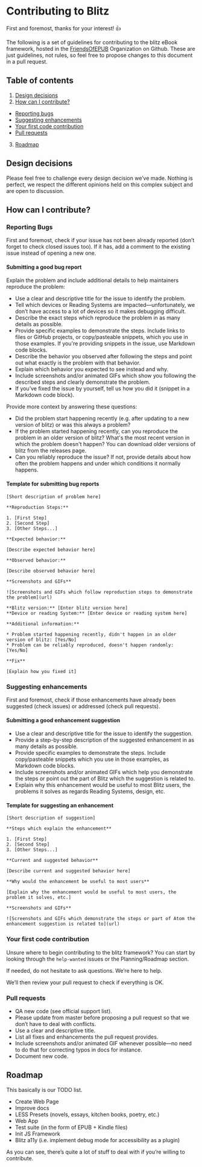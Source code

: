# Contributing to Blitz

First and foremost, thanks for your interest! 👍

The following is a set of guidelines for contributing to the blitz eBook framework, hosted in the [FriendsOfEPUB](https://github.com/FriendsOfEpub) Organization on Github. These are just guidelines, not rules, so feel free to propose changes to this document in a pull request.

## Table of contents

1. [Design decisions](#design-decisions)
2. [How can I contribute?](#how-can-i-contribute)
  + [Reporting bugs](#reporting-bugs)
  + [Suggesting enhancements](#suggesting-enhancements)
  + [Your first code contribution](#your-first-code-contribution)
  + [Pull requests](#pull-requests)
3. [Roadmap](#roadmap)

## Design decisions

Please feel free to challenge every design decision we’ve made. Nothing is perfect, we respect the different opinions held on this complex subject and are open to discussion.

## How can I contribute?

### Reporting Bugs

First and foremost, check if your issue has not been already reported (don’t forget to check closed issues too). If it has, add a comment to the existing issue instead of opening a new one.

#### Submitting a good bug report

Explain the problem and include additional details to help maintainers reproduce the problem:

- Use a clear and descriptive title for the issue to identify the problem.
- Tell which devices or Reading Systems are impacted—unfortunately, we don’t have access to a lot of devices so it makes debugging difficult.
- Describe the exact steps which reproduce the problem in as many details as possible.
- Provide specific examples to demonstrate the steps. Include links to files or GitHub projects, or copy/pasteable snippets, which you use in those examples. If you're providing snippets in the issue, use Markdown code blocks.
- Describe the behavior you observed after following the steps and point out what exactly is the problem with that behavior.
- Explain which behavior you expected to see instead and why.
- Include screenshots and/or animated GIFs which show you following the described steps and clearly demonstrate the problem.
- If you’ve fixed the issue by yourself, tell us how you did it (snippet in a Markdown code block).

Provide more context by answering these questions:

- Did the problem start happening recently (e.g. after updating to a new version of blitz) or was this always a problem?
- If the problem started happening recently, can you reproduce the problem in an older version of blitz? What's the most recent version in which the problem doesn't happen? You can download older versions of blitz from the releases page.
- Can you reliably reproduce the issue? If not, provide details about how often the problem happens and under which conditions it normally happens.

#### Template for submitting bug reports

```
[Short description of problem here]

**Reproduction Steps:**

1. [First Step]
2. [Second Step]
3. [Other Steps...]

**Expected behavior:**

[Describe expected behavior here]

**Observed behavior:**

[Describe observed behavior here]

**Screenshots and GIFs**

![Screenshots and GIFs which follow reproduction steps to demonstrate the problem](url)

**Blitz version:** [Enter blitz version here]
**Device or reading System:** [Enter device or reading system here]

**Additional information:**

* Problem started happening recently, didn't happen in an older version of blitz: [Yes/No]
* Problem can be reliably reproduced, doesn't happen randomly: [Yes/No]

**Fix**

[Explain how you fixed it]
```

### Suggesting enhancements

First and foremost, check if those enhancements have already been suggested (check issues) or addressed (check pull requests).

#### Submitting a good enhancement suggestion

- Use a clear and descriptive title for the issue to identify the suggestion.
- Provide a step-by-step description of the suggested enhancement in as many details as possible.
- Provide specific examples to demonstrate the steps. Include copy/pasteable snippets which you use in those examples, as Markdown code blocks.
- Include screenshots and/or animated GIFs which help you demonstrate the steps or point out the part of Blitz which the suggestion is related to.
- Explain why this enhancement would be useful to most Blitz users, the problems it solves as regards Reading Systems, design, etc.

#### Template for suggesting an enhancement

```
[Short description of suggestion]

**Steps which explain the enhancement**

1. [First Step]
2. [Second Step]
3. [Other Steps...]

**Current and suggested behavior**

[Describe current and suggested behavior here]

**Why would the enhancement be useful to most users**

[Explain why the enhancement would be useful to most users, the problem it solves, etc.]

**Screenshots and GIFs**

![Screenshots and GIFs which demonstrate the steps or part of Atom the enhancement suggestion is related to](url)
```

### Your first code contribution

Unsure where to begin contributing to the blitz framework? You can start by looking through the `help-wanted` issues or the Planning/Roadmap section.

If needed, do not hesitate to ask questions. We’re here to help.

We’ll then review your pull request to check if everything is OK.

### Pull requests

- QA new code (see official support list).
- Please update from master before proposing a pull request so that we don’t have to deal with conflicts.
- Use a clear and descriptive title.
- List all fixes and enhancements the pull request provides.
- Include screenshots and/or animated GIF whenever possible—no need to do that for correcting typos in docs for instance.
- Document new code.

## Roadmap

This basically is our TODO list.

- Create Web Page
- Improve docs
- LESS Presets (novels, essays, kitchen books, poetry, etc.)
- Web App
- Test suite (in the form of EPUB + Kindle files)
- Init JS Framework
- Blitz a11y (i.e. implement debug mode for accessibility as a plugin)

As you can see, there’s quite a lot of stuff to deal with if you’re willing to contribute.
